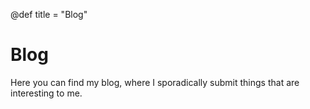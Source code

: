 @def title = "Blog"

# Blog
Here you can find my blog, where I sporadically submit things that are interesting to me.
